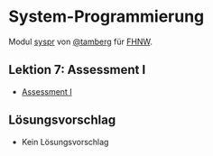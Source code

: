 # System-Programmierung
Modul [syspr]( https://www.fhnw.ch/de/studium/module/6008081) von [@tamberg](https://twitter.com/tamberg) für [FHNW](https://www.fhnw.ch/).

## Lektion 7: Assessment I
- [Assessment I](http://www.tamberg.org/fhnw/2019/hs/Syspr07Assessment_3ia.pdf)

## Lösungsvorschlag
- Kein Lösungsvorschlag
